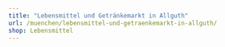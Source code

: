 ```yaml
---
title: "Lebensmittel und Getränkemarkt in Allguth"
url: /muenchen/lebensmittel-und-getraenkemarkt-in-allguth/
shop: Lebensmittel
---
```

